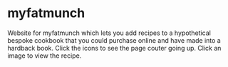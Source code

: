 # myfatmunch
Website for myfatmunch which lets you add recipes to a hypothetical bespoke cookbook that you could purchase online and have made into a hardback book.
Click the icons to see the page couter going up.
Click an image to view the recipe.
